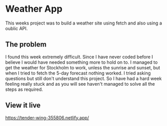 # Weather App
This weeks project was to build a weather site using fetch and also using a oublic API.

## The problem
I found this week extremely difficult. Since I have never coded before I believe I would have needed something more to hold on to.
I managed to get the weather for Stockholm to work, unless the sunrise and sunset, but when I tried to fetch the 5-day forecast nothing worked.
I tried asking questions but still don't understand this project. So I have had a hard week feeling really stuck and as you will see haven't managed to solve all the steps as required.

## View it live
https://tender-wing-355806.netlify.app/
